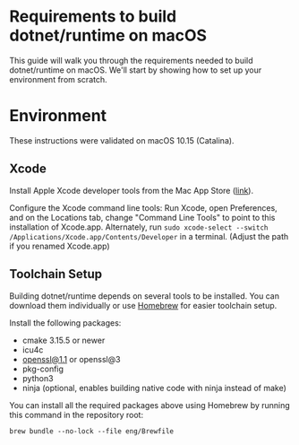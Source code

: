 Requirements to build dotnet/runtime on macOS
=====================

This guide will walk you through the requirements needed to build dotnet/runtime on macOS. We'll start by showing how to set up your environment from scratch.

Environment
===========

These instructions were validated on macOS 10.15 (Catalina).

Xcode
-----

Install Apple Xcode developer tools from the Mac App Store ([link](https://apps.apple.com/us/app/xcode/id497799835)).

Configure the Xcode command line tools:
Run Xcode, open Preferences, and on the Locations tab, change "Command Line Tools" to point to this installation of Xcode.app.
Alternately, run `sudo xcode-select --switch /Applications/Xcode.app/Contents/Developer` in a terminal.
(Adjust the path if you renamed Xcode.app)

Toolchain Setup
---------------

Building dotnet/runtime depends on several tools to be installed. You can download them individually or use [Homebrew](https://brew.sh) for easier toolchain setup.

Install the following packages:

- cmake 3.15.5 or newer
- icu4c
- openssl@1.1 or openssl@3
- pkg-config
- python3
- ninja (optional, enables building native code with ninja instead of make)

You can install all the required packages above using Homebrew by running this command in the repository root:

```
brew bundle --no-lock --file eng/Brewfile
```
